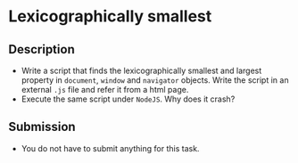 # Lexicographically smallest

## Description
- Write a script that finds the lexicographically 
smallest and largest property in 
`document`, `window` and `navigator` 
objects. Write the script in an external `.js` file and refer it from a html page.
- Execute the same script under `NodeJS`. Why does it crash?

## Submission
- You do not have to submit anything for this task.
